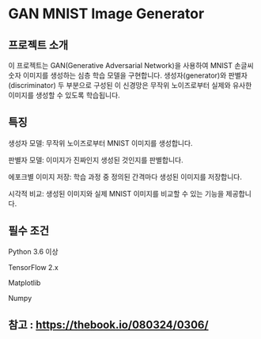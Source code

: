 # GAN MNIST Image Generator

## 프로젝트 소개
이 프로젝트는 GAN(Generative Adversarial Network)을 사용하여 MNIST 손글씨 숫자 이미지를 생성하는 심층 학습 모델을 구현합니다. 생성자(generator)와 판별자(discriminator) 두 부분으로 구성된 이 신경망은 무작위 노이즈로부터 실제와 유사한 이미지를 생성할 수 있도록 학습됩니다. 

## 특징
생성자 모델: 무작위 노이즈로부터 MNIST 이미지를 생성합니다. 

판별자 모델: 이미지가 진짜인지 생성된 것인지를 판별합니다. 

에포크별 이미지 저장: 학습 과정 중 정의된 간격마다 생성된 이미지를 저장합니다. 

시각적 비교: 생성된 이미지와 실제 MNIST 이미지를 비교할 수 있는 기능을 제공합니다. 


## 필수 조건
Python 3.6 이상 

TensorFlow 2.x 

Matplotlib 

Numpy 

## 참고 : https://thebook.io/080324/0306/
